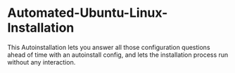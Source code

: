 # Automated-Ubuntu-Linux-Installation
This Autoinstallation lets you answer all those configuration questions ahead of time with an autoinstall config, and lets the installation process run without any interaction.
